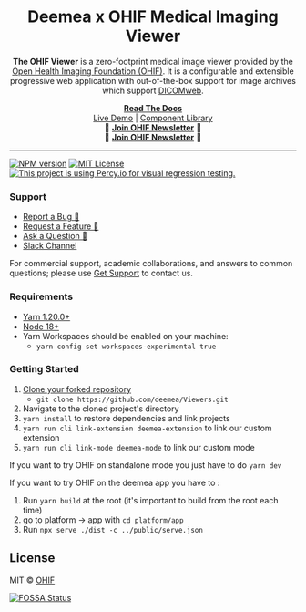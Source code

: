 <!-- prettier-ignore-start -->
<div align="center">
  <h1>Deemea x OHIF Medical Imaging Viewer</h1>
  <p><strong>The OHIF Viewer</strong> is a zero-footprint medical image viewer
provided by the <a href="https://ohif.org/">Open Health Imaging Foundation (OHIF)</a>. It is a configurable and extensible progressive web application with out-of-the-box support for image archives which support <a href="https://www.dicomstandard.org/using/dicomweb/">DICOMweb</a>.</p>
</div>


<div align="center">
  <a href="https://docs.ohif.org/"><strong>Read The Docs</strong></a>
</div>
<div align="center">
  <a href="https://viewer.ohif.org/">Live Demo</a> |
  <a href="https://ui.ohif.org/">Component Library</a>
</div>
<div align="center">
  📰 <a href="https://ohif.org/news/"><strong>Join OHIF Newsletter</strong></a> 📰
</div>
<div align="center">
  📰 <a href="https://ohif.org/news/"><strong>Join OHIF Newsletter</strong></a> 📰
</div>



<hr />

[![NPM version][npm-version-image]][npm-url]
[![MIT License][license-image]][license-url]
[![This project is using Percy.io for visual regression testing.][percy-image]](percy-url)

### Support

- [Report a Bug 🐛](https://github.com/OHIF/Viewers/issues/new?assignees=&labels=Community%3A+Report+%3Abug%3A%2CAwaiting+Reproduction&projects=&template=bug-report.yml&title=%5BBug%5D+)
- [Request a Feature 🚀](https://github.com/OHIF/Viewers/issues/new?assignees=&labels=Community%3A+Request+%3Ahand%3A&projects=&template=feature-request.yml&title=%5BFeature+Request%5D+)
- [Ask a Question 🤗](community.ohif.org)
- [Slack Channel](https://join.slack.com/t/cornerstonejs/shared_invite/zt-1r8xb2zau-dOxlD6jit3TN0Uwf928w9Q)

For commercial support, academic collaborations, and answers to common
questions; please use [Get Support](https://ohif.org/get-support/) to contact
us.

### Requirements

- [Yarn 1.20.0+](https://yarnpkg.com/en/docs/install)
- [Node 18+](https://nodejs.org/en/)
- Yarn Workspaces should be enabled on your machine:
  - `yarn config set workspaces-experimental true`

### Getting Started

1. [Clone your forked repository][how-to-clone]
   - `git clone https://github.com/deemea/Viewers.git`
2. Navigate to the cloned project's directory
3. `yarn install` to restore dependencies and link projects
4. `yarn run cli link-extension deemea-extension` to link our custom extension
5. `yarn run cli link-mode deemea-mode` to link our custom mode

If you want to try OHIF on standalone mode you just have to do `yarn dev`

If you want to try OHIF on the deemea app you have to :
1. Run `yarn build` at the root (it's important to build from the root each time)
2. go to platform -> app with `cd platform/app`
3. Run `npx serve ./dist -c ../public/serve.json`

## License

MIT © [OHIF](https://github.com/OHIF)

<!-- ROW -->
[npm-url]: https://npmjs.org/package/@ohif/app
[npm-version-image]: https://img.shields.io/npm/v/@ohif/app.svg?style=flat-square
[license-image]: https://img.shields.io/badge/license-MIT-blue.svg?style=flat-square
[license-url]: LICENSE
[percy-image]: https://percy.io/static/images/percy-badge.svg
[percy-url]: https://percy.io/Open-Health-Imaging-Foundation/OHIF-Viewer
<!-- Links -->
[monorepo]: https://en.wikipedia.org/wiki/Monorepo
[how-to-clone]: https://help.github.com/en/articles/fork-a-repo#step-2-create-a-local-clone-of-your-fork

[![FOSSA Status](https://app.fossa.com/api/projects/git%2Bgithub.com%2FOHIF%2FViewers.svg?type=large&issueType=license)](https://app.fossa.com/projects/git%2Bgithub.com%2FOHIF%2FViewers?ref=badge_large&issueType=license)
